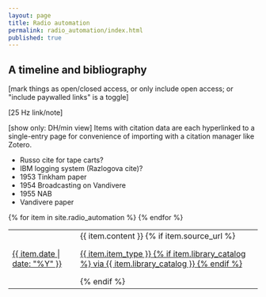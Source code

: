 ```yaml
---
layout: page
title: Radio automation
permalink: radio_automation/index.html
published: true
---
```


## A timeline and bibliography

[mark things as open/closed access, or only include open access; or "include paywalled links" is a toggle]

[25 Hz link/note]

[show only: DH/min view]
Items with citation data are each hyperlinked to a single-entry page for convenience of importing with a citation manager like Zotero.

- Russo cite for tape carts?
- IBM logging system (Razlogova cite)?
- 1953 Tinkham paper
- 1954 Broadcasting on Vandivere
- 1955 NAB
- Vandivere paper

<table>
<tbody>
{% for item in site.radio_automation %}
  <tr>
    <td>
      <a href="{{ item.url }}">
        {{ item.date | date: "%Y" }}
      </a>
    </td>
    <td>
      {{ item.content }}
      {% if item.source_url %}
      <p>
        <a target="_blank" href="{{ item.source_url }}">
          {{ item.item_type }}
          {% if item.library_catalog %}
            via {{ item.library_catalog }}
          {% endif %}
        </a>
      </p>
      {% endif %}
    </td>
  </tr>
{% endfor %}
</tbody>
</table>
